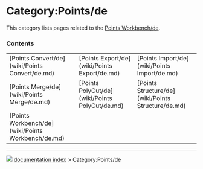 # Category:Points/de
This category lists pages related to the [Points Workbench/de](Points_Workbench/de.md).

### Contents

|     |     |     |
| --- | --- | --- |
| [Points Convert/de](wiki/Points Convert/de.md) | [Points Export/de](wiki/Points Export/de.md) | [Points Import/de](wiki/Points Import/de.md) |
| [Points Merge/de](wiki/Points Merge/de.md) | [Points PolyCut/de](wiki/Points PolyCut/de.md) | [Points Structure/de](wiki/Points Structure/de.md) |
| [Points Workbench/de](wiki/Points Workbench/de.md) |



---
![](images/Right_arrow.png) [documentation index](../README.md) > Category:Points/de
